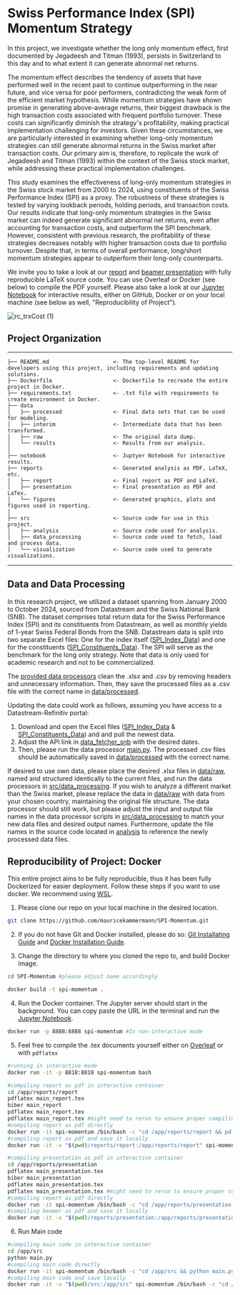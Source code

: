 # Swiss Performance Index (SPI) Momentum Strategy

In this project, we investigate whether the long only momentum effect, first documented by Jegadeesh and Titman (1993), persists in Switzerland to this day and to what extent it can generate abnormal net returns.

The momentum effect describes the tendency of assets that have performed well in the recent past to continue outperforming in the near future, and vice versa for poor performers, contradicting the weak form of the efficient market hypothesis. While momentum strategies have shown promise in generating above-average returns, their biggest drawback is the high transaction costs associated with frequent portfolio turnover. These costs can significantly diminish the strategy's profitability, making practical implementation challenging for investors. Given these circumstances, we are particularly interested in examining whether long-only momentum strategies can still generate abnormal returns in the Swiss market after transaction costs. Our primary aim is, therefore, to replicate the work of Jegadeesh and Titman (1993) within the context of the Swiss stock market, while addressing these practical implementation challenges.

This study examines the effectiveness of long-only momentum strategies in the Swiss stock market from 2000 to 2024, using constituents of the Swiss Performance Index (SPI) as a proxy. The robustness of these strategies is tested by varying lookback periods, holding periods, and transaction costs. Our results indicate that long-only momentum strategies in the Swiss market can indeed generate significant abnormal net returns, even after accounting for transaction costs, and outperform the SPI benchmark. However, consistent with previous research, the profitability of these strategies decreases notably with higher transaction costs due to portfolio turnover. Despite that, in terms of overall performance, long/short momentum strategies appear to outperform their long-only counterparts.

We invite you to take a look at our [report](reports/report/SPI-Momentum_Report.pdf) and [beamer presentation](reports/presentation/SPI-Momentum_Presentation.pdf) with fully reproducible LaTeX source code. You can use Overleaf or Docker (see below) to compile the PDF yourself. Please also take a look at our [Jupyter Notebook](notebook/SPI_Momentum.ipynb) for interactive results, either on GitHub, Docker or on your local machine (see below as well, "Reproducibility of Project"). 

![rc_trxCost (1)](https://github.com/user-attachments/assets/9e2ab42f-0079-429f-9f8a-aa20721ff05c)

## Project Organization
------------

    ├── README.md                    <- The top-level README for developers using this project, including requirements and updating solutions.
    ├── Dockerfile                   <- Dockerfile to recreate the entire project in Docker.
    ├── requirements.txt             <- .txt file with requirements to create environment in Docker.
    ├── data
    │   ├── processed                <- Final data sets that can be used for modeling.
    │   ├── interim                  <- Intermediate data that has been transformed.
    │   ├── raw                      <- The original data dump.
    │   └── results                  <- Results from our analysis.
    │
    ├── notebook                     <- Juptyer Notebook for interactive results.
    ├── reports                      <- Generated analysis as PDF, LaTeX, etc.
    │   ├── report                   <- Final report as PDF and LaTeX.
    │   ├── presentation             <- Final presentation as PDF and LaTex.
    │   └── figures                  <- Generated graphics, plots and figures used in reporting.
    │
    ├── src                          <- Source code for use in this project.
    │   ├── analysis                 <- Source code used for analysis.
    │   ├── data_processing          <- Source code used to fetch, load and process data.
    │   └── visualization            <- Source code used to generate visualizations.
    
--------

## Data and Data Processing
In this research project, we utilized a dataset spanning from January 2000 to October 2024, sourced from Datastream and the Swiss National Bank (SNB). The dataset comprises total return data for the Swiss Performance Index (SPI) and its constituents from Datastream, as well as monthly yields of 1-year Swiss Federal Bonds from the SNB. Datastream data is split into two separate Excel files: One for the index itself ([SPI_Index_Data](data/raw/SPI_Index_Data.xlsx)) and one for the constituents ([SPI_Constituents_Data](data/raw/SPI_Constituents_Data.xlsx)). The SPI will serve as the benchmark for the long only strategy. Note that data is only used for academic research and not to be commercialized.

The [provided data processors](src/data_processing) clean the .xlsx and .csv by removing headers and unnecessary information. Then, they save the processed files as a .csv file with the correct name in [data/processed](data/processed). 

Updating the data could work as follows, assuming you have access to a Datastream-Refinitiv portal:
1. Download and open the Excel files ([SPI_Index_Data](data/raw/SPI_Index_Data.xlsx) & [SPI_Constituents_Data](data/raw/SPI_Constituents_Data.xlsx)) and and pull the newest data.
2. Adjust the API link in [data_fetcher_snb](src/data_processing/data_fetcher_snb.py) with the desired dates. 
3. Then, please run the data processor [main.py](src/data_processing/main.py). The processed .csv files should be automatically saved in [data/processed](data/processed) with the correct name.

If desired to use own data, please place the desired .xlsx files in [data/raw](data/raw), named and structured identically to the current files, and run the data processors in [src/data_processing](src/data_processing). If you wish to analyze a different market than the Swiss market, please replace the data in [data/raw](data/raw) with data from your chosen country, maintaining the original file structure. The data processor should still work, but please adjust the input and output file names in the data processor scripts in [src/data_processing](src/data_processing) to match your new data files and desired output names. Furthermore, update the file names in the source code located in [analysis](src/analysis) to reference the newly processed data files. 

## Reproducibility of Project: Docker
This entire project aims to be fully reproducible, thus it has been fully Dockerized for easier deployment. Follow these steps if you want to use docker. We recommend using [WSL](https://learn.microsoft.com/en-us/windows/wsl/install).

1. Please clone our repo on your local machine in the desired location. 
```bash
git clone https://github.com/mauricekammermann/SPI-Momentum.git
```

2. If you do not have Git and Docker installed, please do so: [Git Installating Guide](https://git-scm.com/book/en/v2/Getting-Started-Installing-Git) and [Docker Installation Guide](https://docs.docker.com/engine/install/).

3. Change the directory to where you cloned the repo to, and build Docker image.
```bash
cd SPI-Momentum #please adjust name accordingly
```
```bash
docker build -t spi-momentum .
```
4. Run the Docker container. The Jupyter server should start in the background. You can copy paste the URL in the terminal and run the [Jupyter Notebook](notebook/SPI_Momentum.ipynb).
```bash
docker run -p 8888:8888 spi-momentum #In non-interactive mode
```
5. Feel free to compile the .tex documents yourself either on [Overleaf](https://www.overleaf.com/) or with `pdflatex`
```bash
#running in interactive mode
docker run -it -p 8818:8818 spi-momentum bash 
```
```bash
#compiling report as pdf in interactive container
cd /app/reports/report
pdflatex main_report.tex
biber main_report
pdflatex main_report.tex
pdflatex main_report.tex #might need to rerun to ensure proper compiling
#compiling report as pdf directly
docker run -it spi-momentum /bin/bash -c "cd /app/reports/report && pdflatex main_report.tex && biber main_report && pdflatex main_report.tex && pdflatex main_report.tex"
#compiling report as pdf and save it locally
docker run -it -v "$(pwd)/reports/report:/app/reports/report" spi-momentum /bin/bash -c "cd /app/reports/report && pdflatex main_report.tex && biber main_report && pdflatex main_report.tex && pdflatex main_report.tex"
```
```bash
#compiling presentation as pdf in interactive container
cd /app/reports/presentation
pdflatex main_presentation.tex
biber main_presentation
pdflatex main_presentation.tex 
pdflatex main_presentation.tex #might need to rerun to ensure proper compiling
#compiling report as pdf directly
docker run -it spi-momentum /bin/bash -c "cd /app/reports/presentation && pdflatex main_presentation.tex && biber main_presentation && pdflatex main_presentation.tex && pdflatex main_presentation.tex"
#compiling beamer as pdf and save it locally
docker run -it -v "$(pwd)/reports/presentation:/app/reports/presentation" spi-momentum /bin/bash -c "cd /app/reports/presentation && pdflatex main_presentation.tex && biber main_presentation && pdflatex main_presentation.tex && pdflatex main_presentation.tex"
```
6. Run Main code 
```bash
#compiling main code in interactive container
cd /app/src
python main.py
#compiling main code directly
docker run -it spi-momentum /bin/bash -c "cd /app/src && python main.py"
#compiling main code and save locally
docker run -it -v "$(pwd)/src:/app/src" spi-momentum /bin/bash -c "cd /app/src && python main.py"
```


